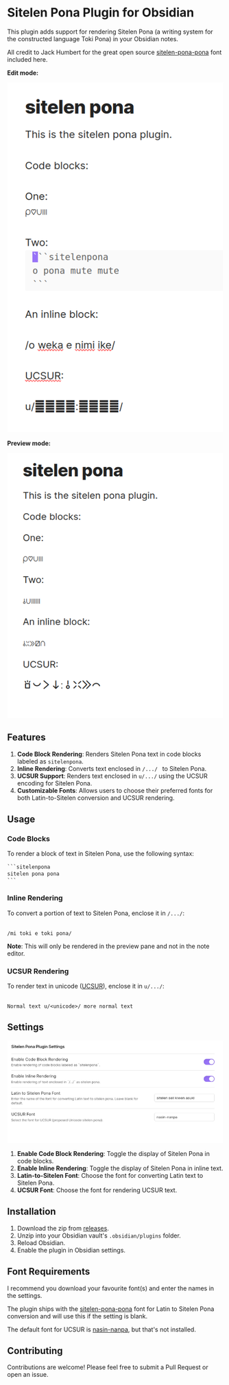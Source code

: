 # Sitelen Pona Plugin for Obsidian

This plugin adds support for rendering Sitelen Pona (a writing system for the constructed language Toki Pona) in your Obsidian notes.

All credit to Jack Humbert for the great open source [sitelen-pona-pona](https://jackhumbert.github.io/sitelen-pona-pona/) font included here.

**Edit mode:**

![Edit mode](editor.png)

**Preview mode:**

![Preview mode](previewmode.png)

## Features

1. **Code Block Rendering**: Renders Sitelen Pona text in code blocks labeled as `sitelenpona`.
2. **Inline Rendering**: Converts text enclosed in `/.../ ` to Sitelen Pona.
3. **UCSUR Support**: Renders text enclosed in `u/.../` using the UCSUR encoding for Sitelen Pona.
4. **Customizable Fonts**: Allows users to choose their preferred fonts for both Latin-to-Sitelen conversion and UCSUR rendering.

## Usage

### Code Blocks

To render a block of text in Sitelen Pona, use the following syntax:

````
```sitelenpona
sitelen pona pona
```
````

### Inline Rendering

To convert a portion of text to Sitelen Pona, enclose it in `/.../`:

```

/mi toki e toki pona/

```

**Note**: This will only be rendered in the preview pane and not in the note editor.

### UCSUR Rendering

To render text in unicode ([UCSUR](https://github.com/Id405/sitelen-pona-ucsur-guide/blob/main/README.md)), enclose it in `u/.../`:

```

Normal text u/<unicode>/ more normal text

```

## Settings

![Settings](settings.png)

1. **Enable Code Block Rendering**: Toggle the display of Sitelen Pona in code blocks.
2. **Enable Inline Rendering**: Toggle the display of Sitelen Pona in inline text.
3. **Latin-to-Sitelen Font**: Choose the font for converting Latin text to Sitelen Pona.
4. **UCSUR Font**: Choose the font for rendering UCSUR text.

## Installation

1. Download the zip from [releases](https://github.com/coljac/obsidian-sitelen-pona/releases).
2. Unzip into your Obsidian vault's `.obsidian/plugins` folder.
3. Reload Obsidian.
4. Enable the plugin in Obsidian settings.

## Font Requirements

I recommend you download your favourite font(s) and enter the names in the settings.

The plugin ships with the [sitelen-pona-pona](https://jackhumbert.github.io/sitelen-pona-pona/) font for Latin to Sitelen Pona conversion and will use this if the setting is blank.

The default font for UCSUR is [nasin-nanpa](https://github.com/ETBCOR/nasin-nanpa), but that's not installed.

## Contributing

Contributions are welcome! Please feel free to submit a Pull Request or open an issue.
